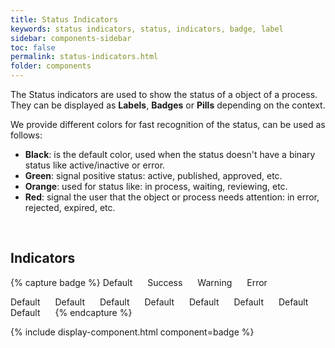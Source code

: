```yaml
---
title: Status Indicators
keywords: status indicators, status, indicators, badge, label
sidebar: components-sidebar
toc: false
permalink: status-indicators.html
folder: components
---
```


The Status indicators are used to show the status of a object of a process. They can be displayed as **Labels**, **Badges** or **Pills** depending on the context.

We provide different colors for fast recognition of the status, can be used as follows:

* **Black**: is the default color, used when the status doesn't have a binary status like active/inactive or error.
* **Green**: signal positive status: active, published, approved, etc.
* **Orange**: used for status like: in process, waiting, reviewing, etc.
* **Red**: signal the user that the object or process needs attention: in error, rejected, expired, etc.

<br />

## Indicators

{% capture badge %}
<span class="tn-label">
    Default
</span>
<span class="tn-label tn-label--success">
    Success
</span>
<span class="tn-label tn-label--warning">
    Warning
</span>
<span class="tn-label tn-label--error">
    Error
</span>


<span class="tn-badge">
    Default
</span>
<span class="tn-badge tn-badge--success">
    Default
</span>
<span class="tn-badge tn-badge--warning">
    Default
</span>
<span class="tn-badge tn-badge--error">
    Default
</span>

<span class="tn-badge tn-badge--pill">
    Default
</span>
<span class="tn-badge tn-badge--success tn-badge--pill">
    Default
</span>
<span class="tn-badge tn-badge--warning tn-badge--pill">
    Default
</span>
<span class="tn-badge tn-badge--error tn-badge--pill">
    Default
</span>
{% endcapture %}

{% include display-component.html component=badge %}

<style>
.tn-badge, .tn-label {
    margin-right: 20px;
}
</style>
